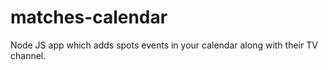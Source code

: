 # matches-calendar
Node JS app which adds spots events in your calendar along with their TV channel.
